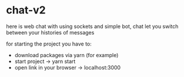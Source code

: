 # chat-v2
here is web chat with using sockets and simple bot, chat let you switch between your histories of messages

for starting the project you have to:
- download packages via yarn (for example)
- start project -> yarn start
- open link in your browser -> localhost:3000
